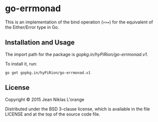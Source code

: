 # go-errmonad

This is an implementation of the bind operation (`>>=`) for the equivalent of
the Either/Error type in Go.

## Installation and Usage

The import path for the package is *gopkg.in/hyPiRion/go-errmonad.v1*.

To install it, run:

```shell
go get gopkg.in/hyPiRion/go-errmonad.v1
```

## License

Copyright © 2015 Jean Niklas L'orange

Distributed under the BSD 3-clause license, which is available in the file
LICENSE and at the top of the source code file.
